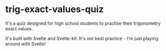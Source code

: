 # trig-exact-values-quiz
 
 It's a quiz designed for high school students to practise their trigonometry exact values.
 
 It's built with Svelte and Svelte-kit. It's not best practice - I'm just playing around with Svelte!

